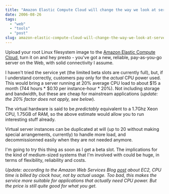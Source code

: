 ```yaml
---
title: "Amazon Elastic Compute Cloud will change the way we look at servers"
date: 2006-08-26
tags: 
  - "web"
  - "tools"
  - "post"
slug: amazon-elastic-compute-cloud-will-change-the-way-we-look-at-servers
---
```


Upload your root Linux filesystem image to the [Amazon Elastic Compute Cloud](http://www.amazon.com/b/ref=sc_fe_l_2/?node=201590011&no=3435361), turn it on and hey presto - you've got a new, reliable, pay-as-you-go server on the Web, with solid connectivity I assume.

I haven't tried the service yet (the limited beta slots are currently full), but, if I understand correctly, customers pay only for the _actual_ CPU power used. This would bring a server running at 20% average CPU load to about $15 a month (744 hours \* $0.10 per instance-hour \* 20%). Not including storage and bandwidth, but these are cheap for mainstream applications (_update: the 20% factor does not apply, see below_).

The virtual hardware is said to be _predictably_ equivalent to a 1.7Ghz Xeon CPU, 1.75GB of RAM, so the above estimate would allow you to run interesting stuff already.

Virtual server instances can be duplicated at will (up to 20 without making special arrangements, currently) to handle more load, and decommissionned easily when they are not needed anymore.

I'm going to try this thing as soon as I get a beta slot. The implications for the kind of medium-sized systems that I'm involved with could be huge, in terms of flexibility, reliability and costs.

_Update: according to the Amazon Web Services Blog [post](http://aws.typepad.com/aws/2006/08/amazon_ec2_beta.html) about EC2, CPU time is billed by clock hour, not by actual usage. Too bad, this makes the service more suitable for applications that actually need CPU power. But the price is still quite good for what you get._
